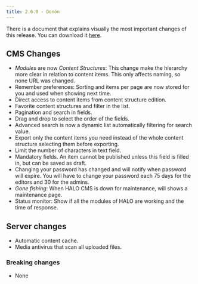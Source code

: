 ```yaml
---
title: 2.6.0 - Donón
---
```


There is a document that explains visually the most important changes of this release. You can download it [here](../../../files/halo_release_notes_260.pdf).

## CMS Changes
- _Modules_ are now _Content Structures_: This change make the hierarchy more clear in relation to content items. This only affects naming, so none URL was changed.
- Remember preferences: Sorting and items per page are now stored for you and used when showing next time.
- Direct access to content items from content structure edition.
- Favorite content structures and filter in the list.
- Pagination and search in fields.
- Drag and drop to select the order of the fields.
- Advanced search is now a dynamic list automatically filtering for search value.
- Export only the content items you need instead of the whole content structure selecting them before exporting.
- Limit the number of characters in text field.
- Mandatory fields. An item cannot be published unless this field is filled in, but can be saved as draft.
- Changing your password has changed and will notify when password will expire. You will have to change your password each 75 days for the editors and 30 for the admins.
- _Gone fishing_: When HALO CMS is down for maintenance, will shows a maintenance page.
- Status monitor: Show if all the modules of HALO are working and the time of response.

## Server changes
- Automatic content cache.
- Media antivirus that scan all uploaded files.

### Breaking changes

- None



